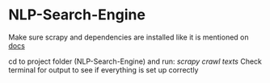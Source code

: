 # NLP-Search-Engine

Make sure scrapy and dependencies are installed like it is mentioned on <a href="https://doc.scrapy.org/en/latest/intro/install.html">docs</a>

cd to project folder (NLP-Search-Engine) and run:
<i>scrapy crawl texts</i>
Check terminal for output to see if everything is set up correctly